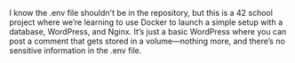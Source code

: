 I know the .env file shouldn't be in the repository, but this is a 42 school project where we’re learning to use Docker to launch a simple setup with a database, WordPress, and Nginx. It’s just a basic WordPress where you can post a comment that gets stored in a volume—nothing more, and there’s no sensitive information in the .env file.
